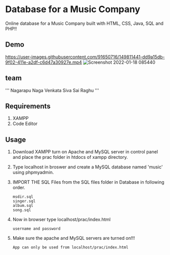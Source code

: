 
# Database for a Music Company

Online database for a Music Company built with HTML, CSS, Java, SQL and PHP!!

## Demo


https://user-images.githubusercontent.com/91650716/149811441-dd9a15db-9f02-411e-a2df-c6d47a30927e.mp4
![Screenshot 2022-01-18 085440](https://user-images.githubusercontent.com/91650716/149865572-ff508567-3d5b-4c4f-a7fa-f3d8f46cc135.png)



## team
''' Nagarapu Naga Venkata Siva Sai Raghu '''





## Requirements

1. XAMPP 
2. Code Editor

## Usage

1. Download XAMPP turn on Apache and MySQL server in control panel and place the prac folder in htdocs of xampp directory.

2. Type localhost in broswer and create a MySQL database named 'music' using phpmyadmin.

3. IMPORT THE SQL Files from the SQL files folder in Database in following order.

    ```
    msdir.sql
    singer.sql
    album.sql
    song.sql
    
    ```

4. Now in browser type localhost/prac/index.html

    ```Type
    username and password    
    ```

5. Make sure the apache and MySQL servers are turned on!!!

    ```
    App can only be used from localhost/prac/index.html
    ```



